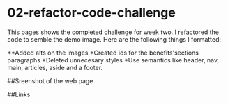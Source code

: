 # 02-refactor-code-challenge

This pages shows the completed challenge for week two. I refactored the code to semble the demo image. Here are the following things I formatted:


**Added alts on the images
*Created ids for the benefits'sections paragraphs
*Deleted unnecesary styles
*Use semantics like header, nav, main, articles, aside and a footer.



##Sreenshot of the web page



##Links
